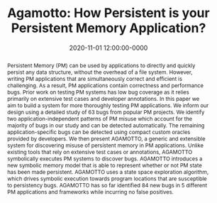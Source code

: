 ---
title: "Agamotto: How Persistent is your Persistent Memory Application?"
authors:
  - Ian Neal
  - Ben Reeves
  - Ben Stoler
  - Andrew Quinn
  - Youngjin Kwon
  - Simon Peter
  - Baris Kasikci
booktitle: 14th USENIX Symposium on Operating Systems Design and Implementation,
month: Nov
year: 2020
abbr: OSDI
date: 2020-11-01 12:00:00-0000
location: Virtual, USA
pdf: neal20.pdf
type: conference
abstract: "Persistent Memory (PM) can be used by applications to
                  directly and quickly persist any data structure,
                  without the overhead of a file system. However,
                  writing PM applications that are simultaneously
                  correct and efficient is challenging. As a result,
                  PM applications contain correctness and performance
                  bugs. Prior work on testing PM systems has low bug
                  coverage as it relies primarily on extensive test
                  cases and developer annotations.  In this paper we
                  aim to build a system for more thoroughly testing PM
                  applications. We inform our design using a detailed
                  study of 63 bugs from popular PM projects. We
                  identify two application-independent patterns of PM
                  misuse which account for the majority of bugs in our
                  study and can be detected automatically. The
                  remaining application-specific bugs can be detected
                  using compact custom oracles provided by developers.
                  We then present AGAMOTTO, a generic and extensible
                  system for discovering misuse of persistent memory
                  in PM applications. Unlike existing tools that rely
                  on extensive test cases or annotations, AGAMOTTO
                  symbolically executes PM systems to discover
                  bugs. AGAMOTTO introduces a new symbolic memory
                  model that is able to represent whether or not PM
                  state has been made persistent. AGAMOTTO uses a
                  state space exploration algorithm, which drives
                  symbolic execution towards program locations that
                  are susceptible to persistency bugs. AGAMOTTO has so
                  far identified 84 new bugs in 5 different PM
                  applications and frameworks while incurring no false
                  positives."
---